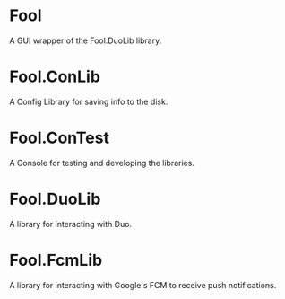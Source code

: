 # Fool
A GUI wrapper of the Fool.DuoLib library.

# Fool.ConLib
A Config Library for saving info to the disk.

# Fool.ConTest
A Console for testing and developing the libraries.

# Fool.DuoLib
A library for interacting with Duo.

# Fool.FcmLib
A library for interacting with Google's FCM to receive push notifications.